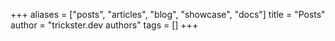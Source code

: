 +++
aliases = ["posts", "articles", "blog", "showcase", "docs"]
title = "Posts"
author = "trickster.dev authors"
tags = []
+++
